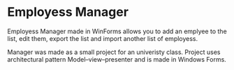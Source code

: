 # Employess Manager

Employess Manager made in WinForms allows you to add an emplyee to the list, edit them, export the list and import another list of employess.

Manager was made as a small project for an univeristy class. Project uses architectural pattern Model–view–presenter and is made in Windows Forms.
